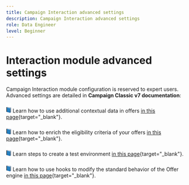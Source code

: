 ```yaml
---
title: Campaign Interaction advanced settings
description: Campaign Interaction advanced settings
role: Data Engineer
level: Beginner
---
```

# Interaction module advanced settings

Campaign Interaction module configuration is reserved to expert users. Advanced settings are detailed in **Campaign Classic v7 documentation**:

![](../assets/do-not-localize/book.png) Learn how to use additional contextual data in offers [in this page](https://experienceleague.adobe.com/docs/campaign-classic/using/managing-offers/advanced-parameters/additional-data.html){target="_blank"}.

![](../assets/do-not-localize/book.png) Learn how to enrich the eligibility criteria of your offers [in this page](https://experienceleague.adobe.com/docs/campaign-classic/using/managing-offers/advanced-parameters/extension-example.html){target="_blank"}.

![](../assets/do-not-localize/book.png) Learn steps to create a test environment  [in this page](https://experienceleague.adobe.com/docs/campaign-classic/using/managing-offers/advanced-parameters/creating-a-test-environment.html){target="_blank"}.

![](../assets/do-not-localize/book.png) Learn how to use hooks to modify the standard behavior of the Offer engine [in this page](https://experienceleague.adobe.com/docs/campaign-classic/using/managing-offers/advanced-parameters/hooks.html){target="_blank"}.

